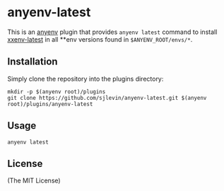 # anyenv-latest
This is an [anyenv](https://github.com/anyenv/anyenv) plugin that provides `anyenv latest` command to install [xxenv-latest](https://github.com/momo-lab/xxenv-latest) in all \*\*env versions found in `$ANYENV_ROOT/envs/*`.

## Installation

Simply clone the repository into the plugins directory:

    mkdir -p $(anyenv root)/plugins
    git clone https://github.com/sjlevin/anyenv-latest.git $(anyenv root)/plugins/anyenv-latest

## Usage

    anyenv latest

## License

(The MIT License)
